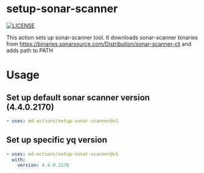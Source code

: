 # setup-sonar-scanner
[![LICENSE](https://img.shields.io/github/license/md-actions/setup-sonar-scanner)](https://github.com/md-actions/setup-sonar-scanner/blob/main/LICENSE)

This action sets up sonar-scanner tool. It downloads sonar-scanner binaries from https://binaries.sonarsource.com/Distribution/sonar-scanner-cli and adds path to PATH

   
# Usage
## Set up default sonar scanner version (4.4.0.2170)
```yaml
- uses: md-actions/setup-sonar-scanner@v1
```
## Set up specific yq version
```yaml
- uses: md-actions/setup-sonar-scanner@v1
  with:
    version: 4.4.0.2170
```
